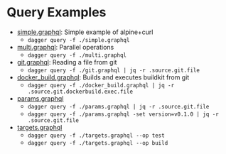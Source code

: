 # Query Examples

- [simple.graphql](./simple.graphql): Simple example of alpine+curl
  - `dagger query -f ./simple.graphql`
- [multi.graphql](./multi.graphql): Parallel operations
  - `dagger query -f ./multi.graphql`
- [git.graphql](./git.graphql): Reading a file from git
  - `dagger query -f ./git.graphql | jq -r .source.git.file`
- [docker_build.graphql](./docker_build.graphql): Builds and executes buildkit from git
  - `dagger query -f ./docker_build.graphql | jq -r .source.git.dockerbuild.exec.file`
- [params.graphql](./params.graphql)
  - `dagger query -f ./params.graphql | jq -r .source.git.file`
  - `dagger query -f ./params.graphql -set version=v0.1.0 | jq -r .source.git.file`
- [targets.graphql](./targets.graphql)
  - `dagger query -f ./targets.graphql --op test`
  - `dagger query -f ./targets.graphql --op build`

